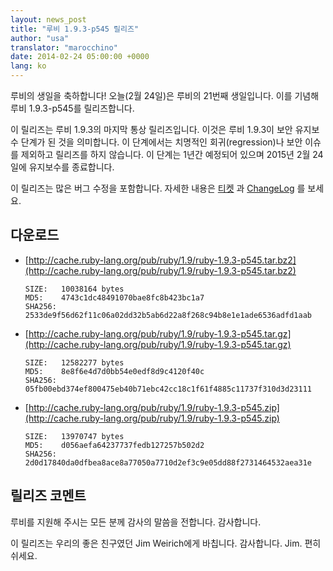 ```yaml
---
layout: news_post
title: "루비 1.9.3-p545 릴리즈"
author: "usa"
translator: "marocchino"
date: 2014-02-24 05:00:00 +0000
lang: ko
---
```


루비의 생일을 축하합니다!
오늘(2월 24일)은 루비의 21번째 생일입니다.
이를 기념해 루비 1.9.3-p545를 릴리즈합니다.

이 릴리즈는 루비 1.9.3의 마지막 통상 릴리즈입니다.
이것은 루비 1.9.3이 보안 유지보수 단계가 된 것을 의미합니다.
이 단계에서는 치명적인 회귀(regression)나 보안 이슈를 제외하고 릴리즈를
하지 않습니다.
이 단계는 1년간 예정되어 있으며 2015년 2월 24일에 유지보수를
종료합니다.

이 릴리즈는 많은 버그 수정을 포함합니다.
자세한 내용은 [티켓](https://bugs.ruby-lang.org/projects/ruby-193/issues?set_filter=1&amp;status_id=5)
과 [ChangeLog](http://svn.ruby-lang.org/repos/ruby/tags/v1_9_3_545/ChangeLog) 를 보세요.

## 다운로드

* [http://cache.ruby-lang.org/pub/ruby/1.9/ruby-1.9.3-p545.tar.bz2](http://cache.ruby-lang.org/pub/ruby/1.9/ruby-1.9.3-p545.tar.bz2)

      SIZE:   10038164 bytes
      MD5:    4743c1dc48491070bae8fc8b423bc1a7
      SHA256: 2533de9f56d62f11c06a02dd32b5ab6d22a8f268c94b8e1e1ade6536adfd1aab

* [http://cache.ruby-lang.org/pub/ruby/1.9/ruby-1.9.3-p545.tar.gz](http://cache.ruby-lang.org/pub/ruby/1.9/ruby-1.9.3-p545.tar.gz)

      SIZE:   12582277 bytes
      MD5:    8e8f6e4d7d0bb54e0edf8d9c4120f40c
      SHA256: 05fb00ebd374ef800475eb40b71ebc42cc18c1f61f4885c11737f310d3d23111

* [http://cache.ruby-lang.org/pub/ruby/1.9/ruby-1.9.3-p545.zip](http://cache.ruby-lang.org/pub/ruby/1.9/ruby-1.9.3-p545.zip)

      SIZE:   13970747 bytes
      MD5:    d056aefa64237737fedb127257b502d2
      SHA256: 2d0d17840da0dfbea8ace8a77050a7710d2ef3c9e05dd88f2731464532aea31e

## 릴리즈 코멘트

루비를 지원해 주시는 모든 분께 감사의 말씀을 전합니다.
감사합니다.

이 릴리즈는 우리의 좋은 친구였던 Jim Weirich에게 바칩니다.
감사합니다. Jim. 편히 쉬세요.

